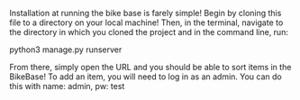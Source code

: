 Installation at running the bike base is farely simple!  Begin by cloning this file to a directory on your local machine!  Then, in the terminal, navigate to the directory in which you cloned the project and in the command line, run:

python3 manage.py runserver

From there, simply open the URL and you should be able to sort items in the BikeBase!  To add an item, you will need to log in as an admin.  You can do this with name: admin, pw: test
